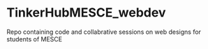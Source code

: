 # TinkerHubMESCE_webdev
Repo containing code and collabrative sessions on web designs for students of MESCE
